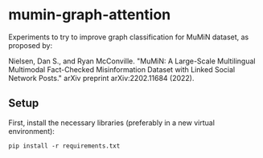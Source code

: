 # mumin-graph-attention

Experiments to try to improve graph classification for MuMiN dataset, as proposed by:

Nielsen, Dan S., and Ryan McConville. "MuMiN: A Large-Scale Multilingual Multimodal Fact-Checked Misinformation Dataset with Linked Social Network Posts." arXiv preprint arXiv:2202.11684 (2022).

## Setup

First, install the necessary libraries (preferably in a new virtual environment):

`pip install -r requirements.txt`